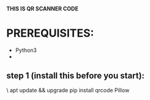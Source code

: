 <p align="center">
<h4> THIS IS QR SCANNER CODE </h4>
</p>

# PREREQUISITES:
* Python3
* 
## step 1 (install this before you start):
\\
apt update && upgrade
pip install qrcode Pillow
